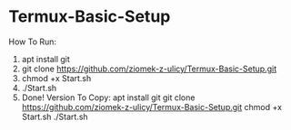 # Termux-Basic-Setup
How To Run:
1. apt install git
2. git clone https://github.com/ziomek-z-ulicy/Termux-Basic-Setup.git
3. chmod +x Start.sh
4. ./Start.sh 
5. Done!
Version To Copy:
apt install git
git clone https://github.com/ziomek-z-ulicy/Termux-Basic-Setup.git
chmod +x Start.sh
./Start.sh 

